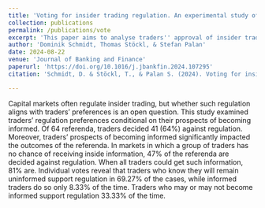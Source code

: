 ```yaml
---
title: 'Voting for insider trading regulation. An experimental study of informed and uninformed traders'' preferences'
collection: publications
permalink: /publications/vote
excerpt: 'This paper aims to analyse traders'' approval of insider trading regulation, controlling for traders'' prospects of receiving non-public information.'
author: 'Dominik Schmidt, Thomas Stöckl, & Stefan Palan'
date: 2024-08-22
venue: 'Journal of Banking and Finance'
paperurl: 'https://doi.org/10.1016/j.jbankfin.2024.107295'
citation: 'Schmidt, D. & Stöckl, T., & Palan S. (2024). Voting for insider trading regulation. An experimental study of informed and uninformed traders'' preferences, <i>Journal of Banking and Finance</i> *169* 107295, DOI 10.1016/j.jbankfin.2024.107295'

---
```


Capital markets often regulate insider trading, but whether such regulation aligns with traders’ preferences is an open question. This study examined traders’ regulation preferences conditional on their prospects of becoming informed. Of 64 referenda, traders decided 41 (64%) against regulation. Moreover, traders’ prospects of becoming informed significantly impacted the outcomes of the referenda. In markets in which a group of traders has no chance of receiving inside information, 47% of the referenda are decided against regulation. When all traders could get such information, 81% are. Individual votes reveal that traders who know they will remain uninformed support regulation in 69.27% of the cases, while informed traders do so only 8.33% of the time. Traders who may or may not become informed support regulation 33.33% of the time.
